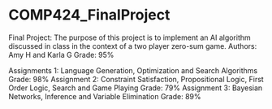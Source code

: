 # COMP424_FinalProject

Final Project:
The purpose of this project is to implement an AI algorithm discussed in class in the context of a two player zero-sum game.
Authors: Amy H and Karla G
Grade: 95%

Assignments 1: Language Generation, Optimization and Search Algorithms
Grade: 98%
Assignment 2: Constraint Satisfaction, Propositional Logic, First Order Logic, Search and Game Playing
Grade: 79%
Assignment 3: Bayesian Networks, Inference and Variable Elimination
Grade: 89%
